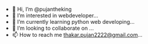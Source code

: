 - 👋 Hi, I’m @pujantheking
- 👀 I’m interested in webdeveloper...
- 🌱 I’m currently learning python web developing...
- 💞️ I’m looking to collaborate on ...
- 📫 How to reach me thakar.pujan2222@gmail.com...

<!---
pujantheking/pujantheking is a ✨ special ✨ repository because its `README.md` (this file) appears on your GitHub profile.
You can click the Preview link to take a look at your changes.
--->
